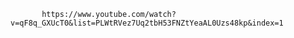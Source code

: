            https://www.youtube.com/watch?v=qF8q_GXUcT0&list=PLWtRVez7Uq2tbH53FNZtYeaAL0Uzs48kp&index=1

